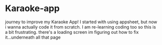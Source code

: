 # Karaoke-app
journey to improve my Karaoke App! I started with using appsheet, but now i wanna actually code it from scratch. I am re-learning coding too so this is a bit frustrating.
there's a loading screen im figuring out how to fix it...underneath all that page
